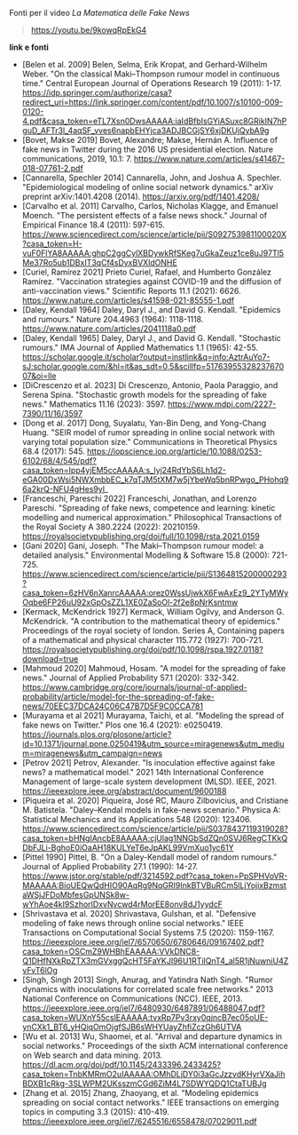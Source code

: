 Fonti per il video _La Matematica delle Fake News_

> https://youtu.be/9kowqRpEkG4

**link e fonti**
  - [Belen et al. 2009] Belen, Selma, Erik Kropat, and Gerhard-Wilhelm Weber. "On the classical Maki–Thompson rumour model in continuous time." Central European Journal of Operations Research 19 (2011): 1-17.
  https://idp.springer.com/authorize/casa?redirect_uri=https://link.springer.com/content/pdf/10.1007/s10100-009-0120-4.pdf&casa_token=eTL7Xsn0DwsAAAAA:iaIdBfbIsGYiASuxc8GRikIN7hPguD_AFTr3l_4aqSF_vves6napbEHYjca3ADJBCGjSY6xjDKUjQybA9g
  - [Bovet, Makse 2019] Bovet, Alexandre; Makse, Hernán A. Influence of fake news in Twitter during the 2016 US presidential election. Nature communications, 2019, 10.1: 7.
  https://www.nature.com/articles/s41467-018-07761-2.pdf
  - [Cannarella, Spechler 2014] Cannarella, John, and Joshua A. Spechler. "Epidemiological modeling of online social network dynamics." arXiv preprint arXiv:1401.4208 (2014).
  https://arxiv.org/pdf/1401.4208/
  - [Carvalho et al. 2011] Carvalho, Carlos, Nicholas Klagge, and Emanuel Moench. "The persistent effects of a false news shock." Journal of Empirical Finance 18.4 (2011): 597-615.
  https://www.sciencedirect.com/science/article/pii/S092753981100020X?casa_token=H-vuF0FlYA8AAAAA:ghpC2ggCylXBDywkRfSKeg7uGkaZeuz1ce8uJ97Tl5Me37Ro5ub1DBxIT3qCf4sDyxBVXldONHE
  - [Curiel, Ramírez 2021] Prieto Curiel, Rafael, and Humberto González Ramírez. "Vaccination strategies against COVID-19 and the diffusion of anti-vaccination views." Scientific Reports 11.1 (2021): 6626.
  https://www.nature.com/articles/s41598-021-85555-1.pdf
  - [Daley, Kendall 1964] Daley, Daryl J., and David G. Kendall. "Epidemics and rumours." Nature 204.4963 (1964): 1118-1118.
  https://www.nature.com/articles/2041118a0.pdf
  - [Daley, Kendall 1965] Daley, Daryl J., and David G. Kendall. "Stochastic rumours." IMA Journal of Applied Mathematics 1.1 (1965): 42-55.
  https://scholar.google.it/scholar?output=instlink&q=info:AztrAuYo7-sJ:scholar.google.com/&hl=it&as_sdt=0,5&scillfp=5176395532823767007&oi=lle
  - [DiCrescenzo et al. 2023] Di Crescenzo, Antonio, Paola Paraggio, and Serena Spina. "Stochastic growth models for the spreading of fake news." Mathematics 11.16 (2023): 3597.
  https://www.mdpi.com/2227-7390/11/16/3597
  - [Dong et al. 2017] Dong, Suyalatu, Yan-Bin Deng, and Yong-Chang Huang. "SEIR model of rumor spreading in online social network with varying total population size." Communications in Theoretical Physics 68.4 (2017): 545.
  https://iopscience.iop.org/article/10.1088/0253-6102/68/4/545/pdf?casa_token=Ipp4yjEM5ccAAAAA:s_lyj24RdYbS6Lh1d2-eGA00DxWsi5NWXmbbEC_k7qTJM5tXM7w5jYbeWq5bnRPwgo_PHohq96a2krQ-NFU4gHes9yl_
  - [Franceschi, Pareschi 2022] Franceschi, Jonathan, and Lorenzo Pareschi. "Spreading of fake news, competence and learning: kinetic modelling and numerical approximation." Philosophical Transactions of the Royal Society A 380.2224 (2022): 20210159.
  https://royalsocietypublishing.org/doi/full/10.1098/rsta.2021.0159
  - [Gani 2020] Gani, Joseph. "The Maki–Thompson rumour model: a detailed analysis." Environmental Modelling & Software 15.8 (2000): 721-725.
  https://www.sciencedirect.com/science/article/pii/S1364815200000293?casa_token=6zHV6nXanrcAAAAA:orez0WssUjwkX6FwAxEz9_2YTyMWyOqbe6FP26uU92xGpOsZZL1XE0ZaSoOl-2f2e8pNrKsntmw
  - [Kermack, McKendrick 1927] Kermack, William Ogilvy, and Anderson G. McKendrick. "A contribution to the mathematical theory of epidemics." Proceedings of the royal society of london. Series A, Containing papers of a mathematical and physical character 115.772 (1927): 700-721.
  https://royalsocietypublishing.org/doi/pdf/10.1098/rspa.1927.0118?download=true
  - [Mahmoud 2020] Mahmoud, Hosam. "A model for the spreading of fake news." Journal of Applied Probability 57.1 (2020): 332-342.
  https://www.cambridge.org/core/journals/journal-of-applied-probability/article/model-for-the-spreading-of-fake-news/70EEC37DCA24C06C47B7D5F9C0CCA781
  - [Murayama et al 2021] Murayama, Taichi, et al. "Modeling the spread of fake news on Twitter." Plos one 16.4 (2021): e0250419.
  https://journals.plos.org/plosone/article?id=10.1371/journal.pone.0250419&utm_source=miragenews&utm_medium=miragenews&utm_campaign=news
  - [Petrov 2021] Petrov, Alexander. "Is inoculation effective against fake news? a mathematical model." 2021 14th International Conference Management of large-scale system development (MLSD). IEEE, 2021.
  https://ieeexplore.ieee.org/abstract/document/9600188
  - [Piqueira et al. 2020] Piqueira, José RC, Mauro Zilbovicius, and Cristiane M. Batistela. "Daley–Kendal models in fake-news scenario." Physica A: Statistical Mechanics and its Applications 548 (2020): 123406.
  https://www.sciencedirect.com/science/article/pii/S0378437119319028?casa_token=bHNgIAncbE8AAAAA:cjUlag1NNGbSdZQn0SVJ6RegCTKkQDbFJLi-BghoE0iOaAH18KULYeT6eJpAKL99VmXuo1yc61Y
  - [Pittel 1990] Pittel, B. "On a Daley-Kendall model of random rumours." Journal of Applied Probability 27.1 (1990): 14-27.
  https://www.jstor.org/stable/pdf/3214592.pdf?casa_token=PpSPHVoVR-MAAAAA:BioUEQwQdHIO90AqRg9NqGRI9InkBTVBuRCm5lLjYojixBzmstaWSjJFDoMbfesGpUNSk8w-wYhAoe4kI9SzhorIDxvNvcwd4rMorEE8onv8dJ1yydcF
  - [Shrivastava et al. 2020] Shrivastava, Gulshan, et al. "Defensive modeling of fake news through online social networks." IEEE Transactions on Computational Social Systems 7.5 (2020): 1159-1167.
  https://ieeexplore.ieee.org/iel7/6570650/6780646/09167402.pdf?casa_token=OSCmZ9WHBhEAAAAA:VVkDNC8-Q1DHfNXkRpZTX3mGVxggQcHT5FaYKJI96U1RTiIQnT4_al5R1jNuwniU4ZvFvT6lOg
  - [Singh, Singh 2013] Singh, Anurag, and Yatindra Nath Singh. "Rumor dynamics with inoculations for correlated scale free networks." 2013 National Conference on Communications (NCC). IEEE, 2013.
  https://ieeexplore.ieee.org/iel7/6480930/6487891/06488047.pdf?casa_token=WUXnY55cslEAAAAA:tvxRp7Pv3rxy0qjncB7ec05oUE-ynCXk1_BT6_yHQiqOmOjgfSJB6sWHYUayZhfiZczGh6UTVA
  - [Wu et al. 2013] Wu, Shaomei, et al. "Arrival and departure dynamics in social networks." Proceedings of the sixth ACM international conference on Web search and data mining. 2013.
  https://dl.acm.org/doi/pdf/10.1145/2433396.2433425?casa_token=TnbKMRmO2uIAAAAA:OMhDLjDY0i3aGcJzzvdKHyrVXaJihBDXB1cRkg-3SLWPM2UKsszmCGd6ZiM4L7SDWYQDQ1CtaTUBJg
  - [Zhang et al. 2015] Zhang, Zhaoyang, et al. "Modeling epidemics spreading on social contact networks." IEEE transactions on emerging topics in computing 3.3 (2015): 410-419.
  https://ieeexplore.ieee.org/iel7/6245516/6558478/07029011.pdf
